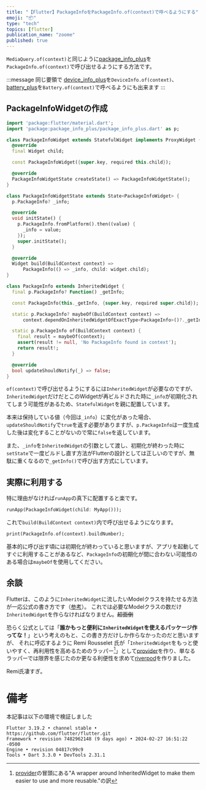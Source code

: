 ```yaml
---
title: "【Flutter】PackageInfoをPackageInfo.of(context)で呼べるようにする"
emoji: "📦"
type: "tech"
topics: [flutter]
publication_name: "zoome"
published: true
---
```


`MediaQuery.of(context)`と同じように[package_info_plus](https://pub.dev/packages/package_info_plus)を`PackageInfo.of(context)`で呼び出せるようにする方法です。

:::message
同じ要領で
[device_info_plus](https://pub.dev/packages/device_info_plus)を`DeviceInfo.of(context)`、
[battery_plus](https://pub.dev/packages/battery_plus)を`Battery.of(context)`で呼べるようにも出来ます
:::

## PackageInfoWidgetの作成
```dart
import 'package:flutter/material.dart';
import 'package:package_info_plus/package_info_plus.dart' as p;

class PackageInfoWidget extends StatefulWidget implements ProxyWidget {
  @override
  final Widget child;

  const PackageInfoWidget({super.key, required this.child});

  @override
  PackageInfoWidgetState createState() => PackageInfoWidgetState();
}

class PackageInfoWidgetState extends State<PackageInfoWidget> {
  p.PackageInfo? _info;

  @override
  void initState() {
    p.PackageInfo.fromPlatform().then((value) {
      _info = value;
    });
    super.initState();
  }

  @override
  Widget build(BuildContext context) =>
      PackageInfo(() => _info, child: widget.child);
}

class PackageInfo extends InheritedWidget {
  final p.PackageInfo? Function() _getInfo;

  const PackageInfo(this._getInfo, {super.key, required super.child});

  static p.PackageInfo? maybeOf(BuildContext context) =>
      context.dependOnInheritedWidgetOfExactType<PackageInfo>()?._getInfo();

  static p.PackageInfo of(BuildContext context) {
    final result = maybeOf(context);
    assert(result != null, 'No PackageInfo found in context');
    return result!;
  }

  @override
  bool updateShouldNotify(_) => false;
}
```

`of(context)`で呼び出せるようにするには`InheritedWidget`が必要なのですが、`InheritedWidget`だけだとこのWidgetが再ビルドされた時に`_info`が初期化されてしまう可能性があるため、`StatefulWidget`を親に配置しています。

本来は保持している値（今回は`_info`）に変化があった場合、`updateShouldNotify`で`true`を返す必要がありますが、`p.PackageInfo`は一度生成した後は変化することがないので常に`false`を返しています。

また、`_info`を`InheritedWidget`の引数として渡し、初期化が終わった時に`setState`で一度ビルドし直す方法がFlutterの設計としては正しいのですが、無駄に重くなるので`_getInfo()`で呼び出す方式にしています。

## 実際に利用する

特に理由がなければ`runApp`の真下に配置すると楽です。

```dart
runApp(PackageInfoWidget(child: MyApp()));
```

これで`build(BuildContext context)`内で呼び出せるようになります。
```dart
print(PackageInfo.of(context).buildNumber);
```

基本的に呼び出す頃には初期化が終わっていると思いますが、アプリを起動してすぐに利用することがあるなど、`PackageInfo`の初期化が間に合わない可能性のある場合は`maybeOf`を使用してください。

## 余談
Flutterは、このように`InheritedWidget`に流したいModelクラスを持たせる方法が一応公式の書き方です（[参考](https://api.flutter.dev/flutter/widgets/InheritedWidget-class.html)）。
これでは必要なModelクラスの数だけ`InheritedWidget`を作らなければなりません。~~超面倒~~

恐らく公式としては「**誰かもっと便利に`InheritedWidget`を使えるパッケージ作ってな！**」という考えのもと、この書き方だけしか作らなかったのだと思いますが、
それに呼応するように Remi Rousselet 氏が「`InheritedWidget`をもっと使いやすく、再利用性を高めるためのラッパー[^1]」として[provider](https://pub.dev/packages/provider)を作り、単なるラッパーでは限界を感じたのか更なる利便性を求めて[riverpod](https://pub.dev/packages/riverpod)を作りました。

Remi氏凄すぎ。

# 備考
本記事は以下の環境で検証しました

```
Flutter 3.19.2 • channel stable • https://github.com/flutter/flutter.git
Framework • revision 7482962148 (9 days ago) • 2024-02-27 16:51:22 -0500
Engine • revision 04817c99c9
Tools • Dart 3.3.0 • DevTools 2.31.1
```

[^1]:[provider](https://pub.dev/packages/provider)の冒頭にある"A wrapper around InheritedWidget to make them easier to use and more reusable."の訳